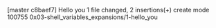 [master c8baef7] Hello you
 1 file changed, 2 insertions(+)
 create mode 100755 0x03-shell_variables_expansions/1-hello_you
